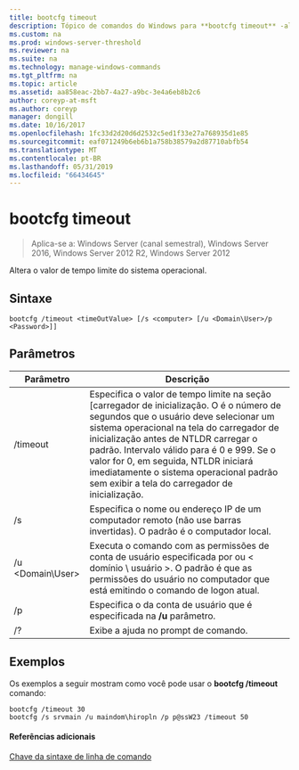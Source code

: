 ```yaml
---
title: bootcfg timeout
description: Tópico de comandos do Windows para **bootcfg timeout** -altera o valor de tempo limite do sistema operacional.
ms.custom: na
ms.prod: windows-server-threshold
ms.reviewer: na
ms.suite: na
ms.technology: manage-windows-commands
ms.tgt_pltfrm: na
ms.topic: article
ms.assetid: aa858eac-2bb7-4a27-a9bc-3e4a6eb8b2c6
author: coreyp-at-msft
ms.author: coreyp
manager: dongill
ms.date: 10/16/2017
ms.openlocfilehash: 1fc33d2d20d6d2532c5ed1f33e27a768935d1e85
ms.sourcegitcommit: eaf071249b6eb6b1a758b38579a2d87710abfb54
ms.translationtype: MT
ms.contentlocale: pt-BR
ms.lasthandoff: 05/31/2019
ms.locfileid: "66434645"
---
```

# <a name="bootcfg-timeout"></a>bootcfg timeout

>Aplica-se a: Windows Server (canal semestral), Windows Server 2016, Windows Server 2012 R2, Windows Server 2012

Altera o valor de tempo limite do sistema operacional.

## <a name="syntax"></a>Sintaxe
```
bootcfg /timeout <timeOutValue> [/s <computer> [/u <Domain\User>/p <Password>]]
```
## <a name="parameters"></a>Parâmetros

|        Parâmetro        |                                                                                                                                                                                  Descrição                                                                                                                                                                                   |
|-------------------------|--------------------------------------------------------------------------------------------------------------------------------------------------------------------------------------------------------------------------------------------------------------------------------------------------------------------------------------------------------------------------------|
| /timeout <timeOutValue> | Especifica o valor de tempo limite na seção [carregador de inicialização. O <timeOutValue> é o número de segundos que o usuário deve selecionar um sistema operacional na tela do carregador de inicialização antes de NTLDR carregar o padrão. Intervalo válido para <timeOutValue> é 0 e 999. Se o valor for 0, em seguida, NTLDR iniciará imediatamente o sistema operacional padrão sem exibir a tela do carregador de inicialização. |
|      /s <computer>      |                                                                                                                               Especifica o nome ou endereço IP de um computador remoto (não use barras invertidas). O padrão é o computador local.                                                                                                                               |
|    /u <Domain\User>     |                                                                                       Executa o comando com as permissões de conta de usuário especificada por <User> ou < domínio \ usuário >. O padrão é que as permissões do usuário no computador que está emitindo o comando de logon atual.                                                                                        |
|      /p <Password>      |                                                                                                                                            Especifica o <Password> da conta de usuário que é especificada na **/u** parâmetro.                                                                                                                                             |
|           /?            |                                                                                                                                                                      Exibe a ajuda no prompt de comando.                                                                                                                                                                      |

## <a name="BKMK_examples"></a>Exemplos
Os exemplos a seguir mostram como você pode usar o **bootcfg /timeout** comando:
```
bootcfg /timeout 30
bootcfg /s srvmain /u maindom\hiropln /p p@ssW23 /timeout 50
```
#### <a name="additional-references"></a>Referências adicionais
[Chave da sintaxe de linha de comando](command-line-syntax-key.md)
